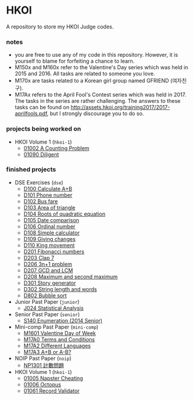 # HKOI
A repository to store my HKOI Judge codes.

### notes
* you are free to use any of my code in this repository. However, it is yourself to blame for forfeiting a chance to learn.
* M150x and M160x refer to the Valentine's Day series which was held in 2015 and 2016. All tasks are related to someone you love.
* M170x are tasks related to a Korean girl group named GFRIEND (여자친구).
* M17Ax refers to the April Fool's Contest series which was held in 2017. The tasks in the series are rather challenging. The answers to these tasks can be found on http://assets.hkoi.org/training2017/2017-aprilfools.pdf, but I strongly discourage you to do so.

### projects being worked on
* HKOI Volume 1 (`hkoi-1`)
  * [01002 A Counting Problem](https://github.com/ArceusMaster0493/hkoi/blob/master/hkoi-1/01002%20A%20Counting%20Problem.java)
  * [01090 Diligent](https://github.com/ArceusMaster0493/hkoi/blob/master/hkoi-1/01090%20Diligent.c)

### finished projects
* DSE Exercises (`dse`)
  * [D100 Calculate A+B](https://github.com/ArceusMaster0493/hkoi/blob/master/dse/D100%20Calculate%20A%2BB.c)
  * [D101 Phone number](https://github.com/ArceusMaster0493/hkoi/blob/master/dse/D101%20Phone%20number.c)
  * [D102 Bus fare](https://github.com/ArceusMaster0493/hkoi/blob/master/dse/D102%20Bus%20fare.c)
  * [D103 Area of triangle](https://github.com/ArceusMaster0493/hkoi/blob/master/dse/D103%20Area%20of%20triangle.c)
  * [D104 Roots of quadratic equation](https://github.com/ArceusMaster0493/hkoi/blob/master/dse/D104%20Roots%20of%20quadratic%20equation.c)
  * [D105 Date comparison](https://github.com/ArceusMaster0493/hkoi/blob/master/dse/D105%20Date%20comparison.c)
  * [D106 Ordinal number](https://github.com/ArceusMaster0493/hkoi/blob/master/dse/D106%20Ordinal%20number.c)
  * [D108 Simple calculator](https://github.com/ArceusMaster0493/hkoi/blob/master/dse/D108%20Simple%20calculator.c)
  * [D109 Giving changes](https://github.com/ArceusMaster0493/hkoi/blob/master/dse/D109%20Giving%20changes.c)
  * [D110 King movement](https://github.com/ArceusMaster0493/hkoi/blob/master/dse/D110%20King%20movement.c)
  * [D201 Fibonacci numbers](https://github.com/ArceusMaster0493/hkoi/blob/master/dse/D201%20Fibonacci%20numbers.c)
  * [D203 Clap 7](https://github.com/ArceusMaster0493/hkoi/blob/master/dse/D203%20Clap%207.c)
  * [D206 3n+1 problem](https://github.com/ArceusMaster0493/hkoi/blob/master/dse/D206%203n%2B1%20problem.c)
  * [D207 GCD and LCM](https://github.com/ArceusMaster0493/hkoi/blob/master/dse/D207%20GCD%20and%20LCM.c)
  * [D208 Maximum and second maximum](https://github.com/ArceusMaster0493/hkoi/blob/master/dse/D208%20Maximum%20and%20second%20maximum.c)
  * [D301 Story generator](https://github.com/ArceusMaster0493/hkoi/blob/master/dse/D301%20Story%20generator.c)
  * [D302 String length and words](https://github.com/ArceusMaster0493/hkoi/blob/master/dse/D302%20String%20length%20and%20words.c)
  * [D802 Bubble sort](https://github.com/ArceusMaster0493/hkoi/blob/master/dse/D802%20Bubble%20sort.c)
* Junior Past Paper (`junior`)
  * [J024 Statistical Analysis](https://github.com/ArceusMaster0493/hkoi/blob/master/junior/J024%20Statistic%20Analysis.c)
* Senior Past Paper (`senior`)
  * [S140 Enumeration (2014 Senior)](https://github.com/ArceusMaster0493/hkoi/blob/master/senior/S140%20Enumeration%20(2014%20Senior).c)
* Mini-comp Past Paper (`mini-comp`)
  * [M1601 Valentine Day of Week](https://github.com/ArceusMaster0493/hkoi/blob/master/mini-comp/M1601%20Valentine%20Day%20of%20Week.c)
  * [M17A0 Terms and Conditions](https://github.com/ArceusMaster0493/hkoi/blob/master/mini-comp/M17A0%20Terms%20and%20Conditions.c)
  * [M17A2 Different Languages](https://github.com/ArceusMaster0493/hkoi/blob/master/mini-comp/M17A2%20Different%20Languages.c)
  * [M17A3 A+B or A-B?](https://github.com/ArceusMaster0493/hkoi/blob/master/mini-comp/M17A3%20A%2BB%20or%20A-B%3F.c)
* NOIP Past Paper (`noip`)
  * [NP1301 計數問題](https://github.com/ArceusMaster0493/hkoi/blob/master/noip/NP1301%20%E8%A8%88%E6%95%B8%E5%95%8F%E9%A1%8C.c)
* HKOI Volume 1 (`hkoi-1`)
  * [01005 Napster Cheating](https://github.com/ArceusMaster0493/hkoi/blob/master/hkoi-1/01005%20Napster%20Cheating.c)
  * [01006 Octopus](https://github.com/ArceusMaster0493/hkoi/blob/master/hkoi-1/01006%20Octopus.c)
  * [01061 Record Validator](https://github.com/ArceusMaster0493/hkoi/blob/master/hkoi-1/01061%20Record%20Validator.c)
